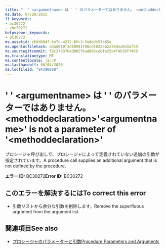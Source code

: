 ```yaml
---
title: "' ' <argumentname> は ' ' のパラメーターではありません。 <methoddeclaration>"
ms.date: 07/20/2015
f1_keywords:
- bc30272
- vbc30272
helpviewer_keywords:
- BC30272
ms.assetid: cb9d00df-6e7c-4232-b5c3-5edddc53a65e
ms.openlocfilehash: ddad010f3d58981786cd5022eb2a564ea0d3af59
ms.sourcegitcommit: f8c270376ed905f6a8896ce0fe25b4f4b38ff498
ms.translationtype: MT
ms.contentlocale: ja-JP
ms.lasthandoff: 06/04/2020
ms.locfileid: "84390898"
---
```

# <a name="argumentname-is-not-a-parameter-of-methoddeclaration"></a><span data-ttu-id="edc3f-102">' ' \<argumentname> は ' ' のパラメーターではありません。 \<methoddeclaration></span><span class="sxs-lookup"><span data-stu-id="edc3f-102">'\<argumentname>' is not a parameter of '\<methoddeclaration>'</span></span>
<span data-ttu-id="edc3f-103">プロシージャ呼び出しで、プロシージャによって定義されていない追加の引数が指定されています。</span><span class="sxs-lookup"><span data-stu-id="edc3f-103">A procedure call supplies an additional argument that is not defined by the procedure.</span></span>  
  
 <span data-ttu-id="edc3f-104">**エラー ID:** BC30272</span><span class="sxs-lookup"><span data-stu-id="edc3f-104">**Error ID:** BC30272</span></span>  
  
## <a name="to-correct-this-error"></a><span data-ttu-id="edc3f-105">このエラーを解決するには</span><span class="sxs-lookup"><span data-stu-id="edc3f-105">To correct this error</span></span>  
  
- <span data-ttu-id="edc3f-106">引数リストから余分な引数を削除します。</span><span class="sxs-lookup"><span data-stu-id="edc3f-106">Remove the superfluous argument from the argument list.</span></span>  
  
## <a name="see-also"></a><span data-ttu-id="edc3f-107">関連項目</span><span class="sxs-lookup"><span data-stu-id="edc3f-107">See also</span></span>

- [<span data-ttu-id="edc3f-108">プロシージャのパラメーターと引数</span><span class="sxs-lookup"><span data-stu-id="edc3f-108">Procedure Parameters and Arguments</span></span>](../programming-guide/language-features/procedures/procedure-parameters-and-arguments.md)
